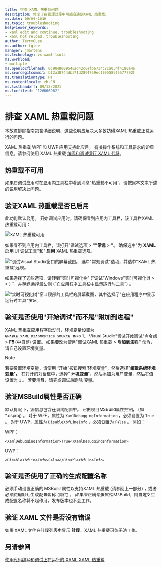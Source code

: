 ```yaml
---
title: 排查 XAML 热重载问题
description: 修复了在管理过程中可能会遇到XAML 热重载。
ms.date: 09/04/2019
ms.topic: troubleshooting
helpviewer_keywords:
- xaml edit and continue, troubleshooting
- xaml hot reload, troubleshooting
author: TerryGLee
ms.author: tglee
manager: jmartens
ms.technology: vs-xaml-tools
ms.workload:
- multiple
ms.openlocfilehash: 0c90e8009540ad42c6efb6734c2ca034f4180a4e
ms.sourcegitcommit: b12a38744db371d2894769ecf305585f9577792f
ms.translationtype: HT
ms.contentlocale: zh-CN
ms.lasthandoff: 09/13/2021
ms.locfileid: "126666962"
---
```

# <a name="troubleshooting-xaml-hot-reload"></a>排查 XAML 热重载问题

本故障排除指南包含详细说明，这些说明应解决大多数妨碍XAML 热重载正常运行的问题。

XAML 热重载 WPF 和 UWP 应用支持此应用。 有关操作系统和工具要求的详细信息，请参阅使用 XAML 热重载 [编写和调试运行 XAML 代码](xaml-hot-reload.md)。

## <a name="hot-reload-is-not-available"></a>热重载不可用

如果在调试应用时在应用内工具栏中看到消息"热重载不可用"，请按照本文中所述的说明解决此问题。

## <a name="verify-that-xaml-hot-reload-is-enabled"></a>验证XAML 热重载是否已启用

此功能默认启用。 开始调试应用时，请确保看到应用内工具栏，该工具栏XAML 热重载可用：

![XAML 热重载可用](../debugger/media/xaml-hot-reload-available.png)

如果看不到应用内工具栏，请打开"调试选项  >  **""常规**  >  **"。** 确保选中"为 **XAML** 启用 UI 调试工具"和" **启用** XAML 热重载选项。

!["调试Visual Studio窗口的屏幕截图。 选中"常规调试"选项，并选中"XAML 热重载"选项。](../debugger/media/xaml-hot-reload-enable.png)

如果选择了这些选项，请转到"实时可视化树" ("调试"Windows"实时可视化树  >    >  ) "，并确保选择最左侧 ("在应用程序工具栏中显示运行时工具") 。

!["实时可视化树"窗口顶部的工具栏的屏幕截图，其中选择了"在应用程序中显示运行时工具"按钮。](../debugger/media/xaml-hot-reload-show-runtime-tools.png)

## <a name="verify-that-you-use-start-debugging-rather-than-attach-to-process"></a>验证是否使用"开始调试"而不是"附加到进程"

XAML 热重载应用程序启动时，环境变量设置为 `ENABLE_XAML_DIAGNOSTICS_SOURCE_INFO` 1。 Visual Studio"调试开始调试"命令或  >  **F5** (中自动) 设置。 如果要改为使用"调试XAML 热重载  >  **附加到进程"** 命令，请自己设置环境变量。

> [!NOTE]
> 若要设置环境变量，请使用 “开始”按钮搜索"环境变量"，然后选择"**编辑系统环境变量"。** 在打开的对话框中，选择" **环境变量**"，然后添加为用户变量，然后将值设置为 `1` 。 若要清理，请完成调试后删除 变量。

## <a name="verify-that-your-msbuild-properties-are-correct"></a>验证MSBuild属性是否正确

默认情况下，源信息包含在调试配置中。 它由项目MSBuild属性控制， (如 *.csproj) 。 对于 WPF，属性为 `XamlDebuggingInformation` ，必须设置为 `True` 。 对于 UWP，属性为 `DisableXbfLineInfo` ，必须设置为 `False` 。 例如：

WPF：

`<XamlDebuggingInformation>True</XamlDebuggingInformation>`

UWP：

`<DisableXbfLineInfo>False</DisableXbfLineInfo>`

## <a name="verify-that-you-are-using-the-correct-build-configuration-name"></a>验证是否使用了正确的生成配置名称

必须手动设置正确的 MSBuild 属性以支持XAML 热重载 (请参阅上一部分) ，或者必须使用默认生成配置名称 (调试) 。 如果未正确设置属性MSBuild，则自定义生成配置名称将不起作用，发布版本也不会工作。

## <a name="verify-that-your-xaml-file-has-no-errors"></a>验证 XAML 文件是否没有错误

如果 XAML 文件在错误列表中显示 **错误**，XAML 热重载可能无法工作。

## <a name="see-also"></a>另请参阅

[使用代码编写和调试正在运行的 XAML XAML 热重载](xaml-hot-reload.md)
